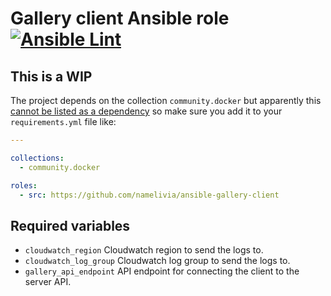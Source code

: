 # Gallery client Ansible role [![Ansible Lint](https://github.com/namelivia/ansible-gallery-client/actions/workflows/ansible-lint.yml/badge.svg)](https://github.com/namelivia/ansible-gallery-client/actions/workflows/ansible-lint.yml)

## This is a WIP

The project depends on the collection `community.docker` but apparently this [cannot be listed as a dependency](https://github.com/ansible/ansible/issues/62847) so make sure you add it to your `requirements.yml` file like:

```yml
---

collections:
  - community.docker

roles:
  - src: https://github.com/namelivia/ansible-gallery-client
```

## Required variables

 - `cloudwatch_region` Cloudwatch region to send the logs to.
 - `cloudwatch_log_group` Cloudwatch log group to send the logs to.
 - `gallery_api_endpoint` API endpoint for connecting the client to the server API.
